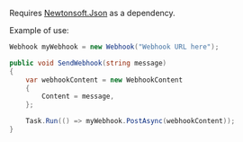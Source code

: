 Requires [Newtonsoft.Json](https://github.com/JamesNK/Newtonsoft.Json) as a dependency.

Example of use:
```csharp
Webhook myWebhook = new Webhook("Webhook URL here");

public void SendWebhook(string message)
{
    var webhookContent = new WebhookContent
    {
        Content = message,
    };

    Task.Run(() => myWebhook.PostAsync(webhookContent));
}
```
